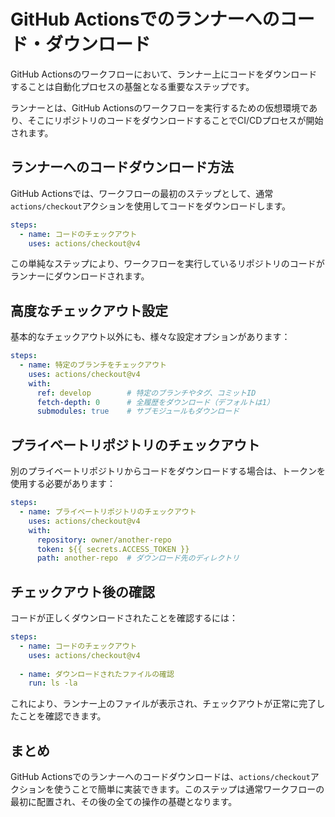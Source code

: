 # GitHub Actionsでのランナーへのコード・ダウンロード

GitHub Actionsのワークフローにおいて、ランナー上にコードをダウンロードすることは自動化プロセスの基盤となる重要なステップです。

ランナーとは、GitHub Actionsのワークフローを実行するための仮想環境であり、そこにリポジトリのコードをダウンロードすることでCI/CDプロセスが開始されます。

## ランナーへのコードダウンロード方法

GitHub Actionsでは、ワークフローの最初のステップとして、通常`actions/checkout`アクションを使用してコードをダウンロードします。

```yaml
steps:
  - name: コードのチェックアウト
    uses: actions/checkout@v4
```

この単純なステップにより、ワークフローを実行しているリポジトリのコードがランナーにダウンロードされます。

## 高度なチェックアウト設定

基本的なチェックアウト以外にも、様々な設定オプションがあります：

```yaml
steps:
  - name: 特定のブランチをチェックアウト
    uses: actions/checkout@v4
    with:
      ref: develop        # 特定のブランチやタグ、コミットID
      fetch-depth: 0      # 全履歴をダウンロード（デフォルトは1）
      submodules: true    # サブモジュールもダウンロード
```

## プライベートリポジトリのチェックアウト

別のプライベートリポジトリからコードをダウンロードする場合は、トークンを使用する必要があります：

```yaml
steps:
  - name: プライベートリポジトリのチェックアウト
    uses: actions/checkout@v4
    with:
      repository: owner/another-repo
      token: ${{ secrets.ACCESS_TOKEN }}
      path: another-repo  # ダウンロード先のディレクトリ
```

## チェックアウト後の確認

コードが正しくダウンロードされたことを確認するには：

```yaml
steps:
  - name: コードのチェックアウト
    uses: actions/checkout@v4
  
  - name: ダウンロードされたファイルの確認
    run: ls -la
```

これにより、ランナー上のファイルが表示され、チェックアウトが正常に完了したことを確認できます。

## まとめ

GitHub Actionsでのランナーへのコードダウンロードは、`actions/checkout`アクションを使うことで簡単に実装できます。このステップは通常ワークフローの最初に配置され、その後の全ての操作の基礎となります。
